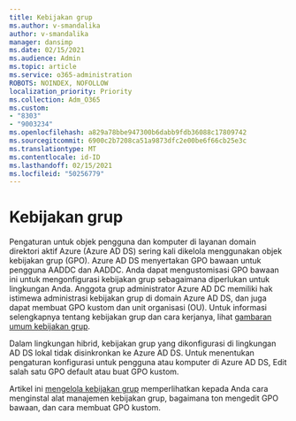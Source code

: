 ```yaml
---
title: Kebijakan grup
ms.author: v-smandalika
author: v-smandalika
manager: dansimp
ms.date: 02/15/2021
ms.audience: Admin
ms.topic: article
ms.service: o365-administration
ROBOTS: NOINDEX, NOFOLLOW
localization_priority: Priority
ms.collection: Adm_O365
ms.custom:
- "8303"
- "9003234"
ms.openlocfilehash: a829a78bbe947300b6dabb9fdb36088c17809742
ms.sourcegitcommit: 6900c2b7208ca51a9873dfc2e00be6f66cb25e3c
ms.translationtype: MT
ms.contentlocale: id-ID
ms.lasthandoff: 02/15/2021
ms.locfileid: "50256779"
---
```

# <a name="group-policy"></a>Kebijakan grup

Pengaturan untuk objek pengguna dan komputer di layanan domain direktori aktif Azure (Azure AD DS) sering kali dikelola menggunakan objek kebijakan grup (GPO). Azure AD DS menyertakan GPO bawaan untuk pengguna AADDC dan AADDC. Anda dapat mengustomisasi GPO bawaan ini untuk mengonfigurasi kebijakan grup sebagaimana diperlukan untuk lingkungan Anda. Anggota grup administrator Azure AD DC memiliki hak istimewa administrasi kebijakan grup di domain Azure AD DS, dan juga dapat membuat GPO kustom dan unit organisasi (OU). Untuk informasi selengkapnya tentang kebijakan grup dan cara kerjanya, lihat [gambaran umum kebijakan grup](https://docs.microsoft.com/previous-versions/windows/it-pro/windows-server-2012-R2-and-2012/hh831791(v=ws.11)).

Dalam lingkungan hibrid, kebijakan grup yang dikonfigurasi di lingkungan AD DS lokal tidak disinkronkan ke Azure AD DS. Untuk menentukan pengaturan konfigurasi untuk pengguna atau komputer di Azure AD DS, Edit salah satu GPO default atau buat GPO kustom.

Artikel ini [mengelola kebijakan grup](https://docs.microsoft.com/azure/active-directory-domain-services/manage-group-policy) memperlihatkan kepada Anda cara menginstal alat manajemen kebijakan grup, bagaimana ton mengedit GPO bawaan, dan cara membuat GPO kustom.



